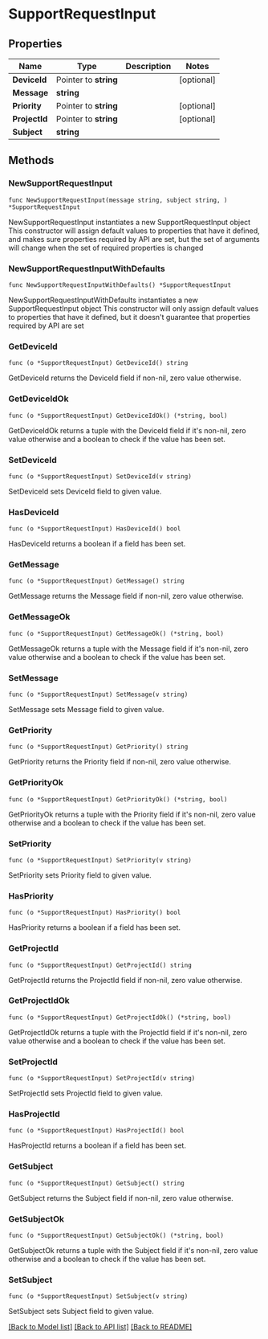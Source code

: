 # SupportRequestInput

## Properties

Name | Type | Description | Notes
------------ | ------------- | ------------- | -------------
**DeviceId** | Pointer to **string** |  | [optional] 
**Message** | **string** |  | 
**Priority** | Pointer to **string** |  | [optional] 
**ProjectId** | Pointer to **string** |  | [optional] 
**Subject** | **string** |  | 

## Methods

### NewSupportRequestInput

`func NewSupportRequestInput(message string, subject string, ) *SupportRequestInput`

NewSupportRequestInput instantiates a new SupportRequestInput object
This constructor will assign default values to properties that have it defined,
and makes sure properties required by API are set, but the set of arguments
will change when the set of required properties is changed

### NewSupportRequestInputWithDefaults

`func NewSupportRequestInputWithDefaults() *SupportRequestInput`

NewSupportRequestInputWithDefaults instantiates a new SupportRequestInput object
This constructor will only assign default values to properties that have it defined,
but it doesn't guarantee that properties required by API are set

### GetDeviceId

`func (o *SupportRequestInput) GetDeviceId() string`

GetDeviceId returns the DeviceId field if non-nil, zero value otherwise.

### GetDeviceIdOk

`func (o *SupportRequestInput) GetDeviceIdOk() (*string, bool)`

GetDeviceIdOk returns a tuple with the DeviceId field if it's non-nil, zero value otherwise
and a boolean to check if the value has been set.

### SetDeviceId

`func (o *SupportRequestInput) SetDeviceId(v string)`

SetDeviceId sets DeviceId field to given value.

### HasDeviceId

`func (o *SupportRequestInput) HasDeviceId() bool`

HasDeviceId returns a boolean if a field has been set.

### GetMessage

`func (o *SupportRequestInput) GetMessage() string`

GetMessage returns the Message field if non-nil, zero value otherwise.

### GetMessageOk

`func (o *SupportRequestInput) GetMessageOk() (*string, bool)`

GetMessageOk returns a tuple with the Message field if it's non-nil, zero value otherwise
and a boolean to check if the value has been set.

### SetMessage

`func (o *SupportRequestInput) SetMessage(v string)`

SetMessage sets Message field to given value.


### GetPriority

`func (o *SupportRequestInput) GetPriority() string`

GetPriority returns the Priority field if non-nil, zero value otherwise.

### GetPriorityOk

`func (o *SupportRequestInput) GetPriorityOk() (*string, bool)`

GetPriorityOk returns a tuple with the Priority field if it's non-nil, zero value otherwise
and a boolean to check if the value has been set.

### SetPriority

`func (o *SupportRequestInput) SetPriority(v string)`

SetPriority sets Priority field to given value.

### HasPriority

`func (o *SupportRequestInput) HasPriority() bool`

HasPriority returns a boolean if a field has been set.

### GetProjectId

`func (o *SupportRequestInput) GetProjectId() string`

GetProjectId returns the ProjectId field if non-nil, zero value otherwise.

### GetProjectIdOk

`func (o *SupportRequestInput) GetProjectIdOk() (*string, bool)`

GetProjectIdOk returns a tuple with the ProjectId field if it's non-nil, zero value otherwise
and a boolean to check if the value has been set.

### SetProjectId

`func (o *SupportRequestInput) SetProjectId(v string)`

SetProjectId sets ProjectId field to given value.

### HasProjectId

`func (o *SupportRequestInput) HasProjectId() bool`

HasProjectId returns a boolean if a field has been set.

### GetSubject

`func (o *SupportRequestInput) GetSubject() string`

GetSubject returns the Subject field if non-nil, zero value otherwise.

### GetSubjectOk

`func (o *SupportRequestInput) GetSubjectOk() (*string, bool)`

GetSubjectOk returns a tuple with the Subject field if it's non-nil, zero value otherwise
and a boolean to check if the value has been set.

### SetSubject

`func (o *SupportRequestInput) SetSubject(v string)`

SetSubject sets Subject field to given value.



[[Back to Model list]](../README.md#documentation-for-models) [[Back to API list]](../README.md#documentation-for-api-endpoints) [[Back to README]](../README.md)


